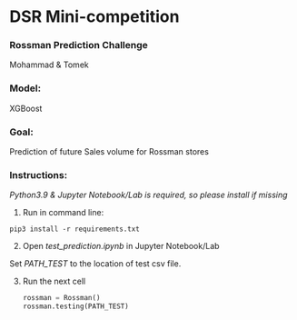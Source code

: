 # DSR Mini-competition

###  Rossman Prediction Challenge

Mohammad & Tomek



### Model:

XGBoost 



### Goal:

Prediction of future Sales volume for Rossman stores



### Instructions:

*Python3.9 & Jupyter Notebook/Lab is required, so please install if missing*

1. Run in command line:

`pip3 install -r requirements.txt` 

2. Open *test_prediction.ipynb* in Jupyter Notebook/Lab

Set *PATH_TEST* to the location of test csv file.

3. Run the next cell

   ```python
   rossman = Rossman()
   rossman.testing(PATH_TEST)
   ```



  
